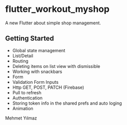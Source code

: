 # flutter_workout_myshop

A new Flutter about simple shop management.

## Getting Started

- Global state management
- List/Detail
- Routing
- Deleting items on list view with dismissible
- Working with snackbars
- Form
- Validation Form Inputs
- Http GET, POST, PATCH (Firebase)
- Pull to refresh
- Authentication
- Storing token info in the shared prefs and auto loging
- Animation

Mehmet Yılmaz

